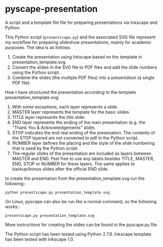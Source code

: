 # pyscape-presentation
A script and a template file file for preparing presentations via Inkscape and Python.

This Python script (``presentscape.py``) and the associated SVG file represent my workflow for preparing slideshow presentations, mainly for academic purposes. The idea is as follows:

1. Create the presentation using Inkscape based on the template in presentation_template.svg.
2. Convert the slides in the SVG file to PDF files and add the slide numbers using the Python script.
3. Combine the slides (the multiple PDF files) into a presentation (a single PDF file).

How I have structured the presentation according to the template presentation_template.svg:

1. With some exceptions, each layer represents a slide.
2. MASTER layer represents the template for the basic slides.
3. TITLE layer represents the title slide.
4. END layer represents the ending of the main presentation (e.g. the "Thank You & Acknowledgements" slide).
5. STOP indicates the end real ending of the presenation. The contents of the STOP layered are not converted to pdf in the Python script.
6. NUMBER layer defines the placing and the style of the slide numbering that is used by the Python script.
7. The regular slides of the presentation are included as layers between MASTER and END. Feel free to use any labels besides TITLE, MASTER, END, STOP or NUMBER for these layers. The same applies to backup/bonus slides after the official END slide.

to create the presentation from the presentation_template.svg run the following::

    python presentscape.py presentation_template.svg

On Linux, pyscape can also be run like a normal command, so the follwoing works::

    presentscape.py presentation_template.svg

More instructions for creating the slides can be found in the pyscape.py file.

The Python script has been tested using Python 2.7.6. Inkscape template has been tested with Inkscape 1.0.
